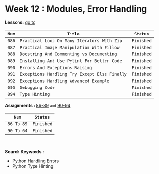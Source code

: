 # Week 12 : Modules, Error Handling

**Lessons:** [go to](https://elzero.org/study/mastering-python-study-plan/)

| `Num` | `Title`                     | `Status`                                                                   |
| ----- | --------------------------- | -------------------------------------------------------------------------- |
| `086` | `Practical Loop On Many Iterators With Zip`         |`Finished` |
| `087` | `Practical Image Manipulation With Pillow`          |`Finished` |
| `088` | `Docstring And Commenting vs Documenting`           |`Finished` |
| `089` | `Installing And Use Pylint For Better Code`         |`Finished` |
| `090` | `Errors And Exceptions Raising`                     |`Finished` |
| `091` | `Exceptions Handling Try Except Else Finally`       |`Finished` |
| `092` | `Exceptions Handling Advanced Example`              |`Finished` |
| `093` | `Debugging Code`                                    |`Finished` |
| `094` | `Type Hinting`                                      |`Finished` |


**Assignments :**
 [86-89](https://elzero.org/python-assignments-lesson-from-86-to-89/) 
`and`
 [90-94](https://elzero.org/python-assignments-lesson-from-90-to-94/)

|`Num` |`Status` |
| ----- | --------------------------- | 
| `86 To 89` |`Finished` |
| `90 To 64` |`Finished` |


<br>

**Search Keywords :**

- Python Handling Errors
- Python Type Hinting


